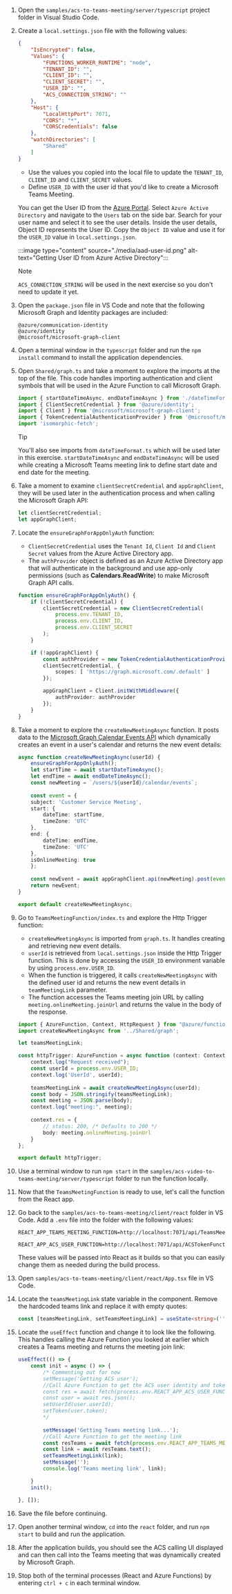 1. Open the `samples/acs-to-teams-meeting/server/typescript` project folder in Visual Studio Code.

1. Create a `local.settings.json` file with the following values:

    ```json
    {
        "IsEncrypted": false,
        "Values": {
            "FUNCTIONS_WORKER_RUNTIME": "node",
            "TENANT_ID": "",
            "CLIENT_ID": "",
            "CLIENT_SECRET": "",
            "USER_ID": "",
            "ACS_CONNECTION_STRING": ""
        },
        "Host": {
            "LocalHttpPort": 7071,
            "CORS": "*",
            "CORSCredentials": false
        },
        "watchDirectories": [
            "Shared"
        ]
    }
    ```

    - Use the values you copied into the local file to update the `TENANT_ID`, `CLIENT_ID` and `CLIENT_SECRET` values.
    - Define `USER_ID` with the user id that you'd like to create a Microsoft Teams Meeting. 

    You can get the User ID from the [Azure Portal](https://portal.azure.com). Select `Azure Active Directory` and navigate to the `Users` tab on the side bar. Search for your user name and select it to see the user details. Inside the user details, Object ID represents the User ID. Copy the `Object ID` value and use it for the `USER_ID` value in `local.settings.json`.

    :::image type="content" source="./media/aad-user-id.png" alt-text="Getting User ID from Azure Active Directory":::

    > [!NOTE]
    > `ACS_CONNECTION_STRING` will be used in the next exercise so you don't need to update it yet.

1. Open the `package.json` file in VS Code and note that the following Microsoft Graph and Identity packages are included:

    ```console
    @azure/communication-identity
    @azure/identity
    @microsoft/microsoft-graph-client
    ```

1. Open a terminal window in the `typescript` folder and run the `npm install` command to install the application dependencies.

1. Open `Shared/graph.ts` and take a moment to explore the imports at the top of the file. This code handles importing authentication and client symbols that will be used in the Azure Function to call Microsoft Graph.

    ```typescript
    import { startDateTimeAsync, endDateTimeAsync } from './dateTimeFormat';
    import { ClientSecretCredential } from '@azure/identity';
    import { Client } from '@microsoft/microsoft-graph-client';
    import { TokenCredentialAuthenticationProvider } from '@microsoft/microsoft-graph-client/authProviders/azureTokenCredentials';
    import 'isomorphic-fetch';
    ```

    > [!TIP]
    > You'll also see imports from `dateTimeFormat.ts` which will be used later in this exercise. `startDateTimeAsync` and `endDateTimeAsync` will be used while creating a Microsoft Teams meeting link to define start date and end date for the meeting.

1. Take a moment to examine `clientSecretCredential` and `appGraphClient`, they will be used later in the authentication process and when calling the Microsoft Graph API:

    ```typescript
    let clientSecretCredential;
    let appGraphClient;
    ```

1. Locate the `ensureGraphForAppOnlyAuth` function:
    - `ClientSecretCredential` uses the `Tenant Id`, `Client Id` and `Client Secret` values from the Azure Active Directory app.
    - The `authProvider` object is defined as an Azure Active Directory app that will authenticate in the background and use app-only permissions (such as **Calendars.ReadWrite**) to make Microsoft Graph API calls.

    ```typescript
    function ensureGraphForAppOnlyAuth() {
        if (!clientSecretCredential) {
            clientSecretCredential = new ClientSecretCredential(
                process.env.TENANT_ID,
                process.env.CLIENT_ID,
                process.env.CLIENT_SECRET
            );
        }

        if (!appGraphClient) {
            const authProvider = new TokenCredentialAuthenticationProvider(
            clientSecretCredential, {
                scopes: [ 'https://graph.microsoft.com/.default' ]
            });

            appGraphClient = Client.initWithMiddleware({
                authProvider: authProvider
            });
        }
    }
    ``` 

1. Take a moment to explore the `createNewMeetingAsync` function. It posts data to the [Microsoft Graph Calendar Events API](https://learn.microsoft.com/graph/api/calendar-post-events?view=graph-rest-1.0&tabs=http) which dynamically creates an event in a user's calendar and returns the new event details:

    ```typescript
    async function createNewMeetingAsync(userId) {
        ensureGraphForAppOnlyAuth();
        let startTime = await startDateTimeAsync();
        let endTime = await endDateTimeAsync();
        const newMeeting = `/users/${userId}/calendar/events`;
        
        const event = {
        subject: 'Customer Service Meeting',
        start: {
            dateTime: startTime,
            timeZone: 'UTC'
        },
        end: {
            dateTime: endTime,
            timeZone: 'UTC'
        },
        isOnlineMeeting: true
        };
        
        const newEvent = await appGraphClient.api(newMeeting).post(event);    
        return newEvent;     
    }

    export default createNewMeetingAsync;
    ```

1. Go to `TeamsMeetingFunction/index.ts` and explore the Http Trigger function:
    - `createNewMeetingAsync` is imported from `graph.ts`. It handles creating and retrieving new event details.
    - `userId` is retrieved from `local.settings.json` inside the Http Trigger function. This is done by accessing the `USER_ID` environment variable by using `process.env.USER_ID`.
    - When the function is triggered, it calls `createNewMeetingAsync` with the defined user id and returns the new event details in `teamMeetingLink` parameter.
    - The function accesses the Teams meeting join URL by calling `meeting.onlineMeeting.joinUrl` and returns the value in the body of the response.

    ```typescript
    import { AzureFunction, Context, HttpRequest } from "@azure/functions";
    import createNewMeetingAsync from '../Shared/graph';

    let teamsMeetingLink;

    const httpTrigger: AzureFunction = async function (context: Context, req: HttpRequest){
        context.log("Request received");
        const userId = process.env.USER_ID;
        context.log('UserId', userId);
        
        teamsMeetingLink = await createNewMeetingAsync(userId);
        const body = JSON.stringify(teamsMeetingLink);
        const meeting = JSON.parse(body);
        context.log("meeting:", meeting);
        
        context.res = {
            // status: 200, /* Defaults to 200 */
            body: meeting.onlineMeeting.joinUrl
        }    
    };

    export default httpTrigger;
    ```

1. Use a terminal window to run `npm start` in the `samples/acs-video-to-teams-meeting/server/typescript` folder to run the function locally. 

1. Now that the `TeamsMeetingFunction` is ready to use, let's call the function from the React app.

1. Go back to the `samples/acs-to-teams-meeting/client/react` folder in VS Code. Add a `.env` file into the folder with the following values:

    ```console
    REACT_APP_TEAMS_MEETING_FUNCTION=http://localhost:7071/api/TeamsMeetingFunction

    REACT_APP_ACS_USER_FUNCTION=http://localhost:7071/api/ACSTokenFunction
    ```

    These values will be passed into React as it builds so that you can easily change them as needed during the build process.

1. Open `samples/acs-to-teams-meeting/client/react/App.tsx` file in VS Code.

1. Locate the `teamsMeetingLink` state variable in the component. Remove the hardcoded teams link and replace it with empty quotes:

    ```typescript
    const [teamsMeetingLink, setTeamsMeetingLink] = useState<string>('');
    ```

1. Locate the `useEffect` function and change it to look like the following. This handles calling the Azure Function you looked at earlier which creates a Teams meeting and returns the meeting join link:

    ```typescript
    useEffect(() => {
        const init = async () => {
            /* Commenting out for now
            setMessage('Getting ACS user');
            //Call Azure Function to get the ACS user identity and token
            const res = await fetch(process.env.REACT_APP_ACS_USER_FUNCTION as string);
            const user = await res.json();
            setUserId(user.userId);
            setToken(user.token);
            */
            
            setMessage('Getting Teams meeting link...');
            //Call Azure Function to get the meeting link
            const resTeams = await fetch(process.env.REACT_APP_TEAMS_MEETING_FUNCTION as string);
            const link = await resTeams.text();
            setTeamsMeetingLink(link);
            setMessage('');
            console.log('Teams meeting link', link);

        }
        init();

    }, []);
    ```

1. Save the file before continuing.

1. Open another terminal window, `cd` into the `react` folder, and run `npm start` to build and run the application. 

1. After the application builds, you should see the ACS calling UI displayed and can then call into the Teams meeting that was dynamically created by Microsoft Graph.

1. Stop both of the terminal processes (React and Azure Functions) by entering `ctrl + c` in each terminal window.